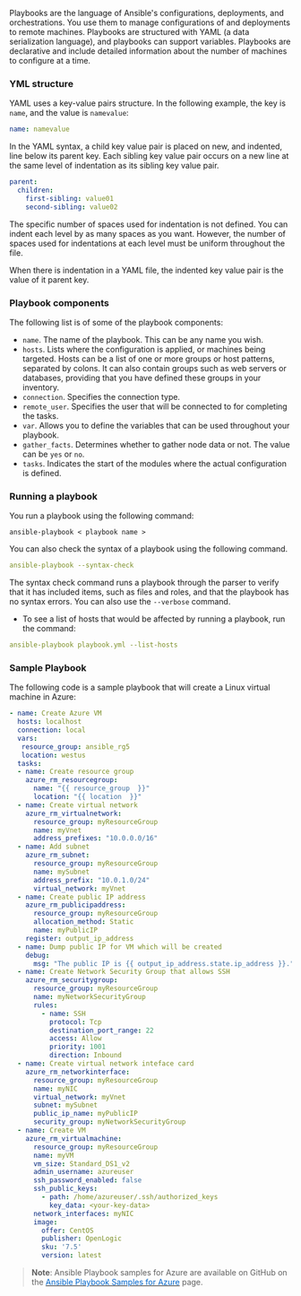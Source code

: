 
Playbooks are the language of Ansible's configurations, deployments, and orchestrations. You use them to manage configurations of and deployments to remote machines. Playbooks are structured with YAML (a data serialization language), and playbooks can support variables. Playbooks are declarative and include detailed information about the number of machines to configure at a time.

### YML structure

YAML uses a key-value pairs structure. In the following example, the key is `name`, and the value is `namevalue`:

```yaml
name: namevalue
```

In the YAML syntax, a child key value pair is placed on new, and indented, line below its parent key. Each sibling key value pair occurs on a new line at the same level of indentation as its sibling key value pair.

```yaml
parent:
  children:
    first-sibling: value01
    second-sibling: value02
```

The specific number of spaces used for indentation is not defined. You can indent each level by as many spaces as you want. However, the number of spaces used for indentations at each level must be uniform throughout the file.

When there is indentation in a YAML file, the indented key value pair is the value of it parent key.

### Playbook components

The following list is of some of the playbook components:

- `name`. The name of the playbook. This can be any name you wish.
- `hosts`. Lists where the configuration is applied, or machines being targeted. Hosts can be a list of one or more groups or host patterns, separated by colons. It can also contain groups such as web servers or databases, providing that you have defined these groups in your inventory.
- `connection`. Specifies the connection type.
- `remote_user`. Specifies the user that will be connected to for completing the tasks.
- `var`. Allows you to define the variables that can be used throughout your playbook.
- `gather_facts`. Determines whether to gather node data or not. The value can be `yes` or `no`.
- `tasks`. Indicates the start of the modules where the actual configuration is defined.

### Running a playbook

You run a playbook using the following command:

```pyhton
ansible-playbook < playbook name >
```

You can also check the syntax of a playbook using the following command.  

```yml
ansible-playbook --syntax-check
```

The syntax check command runs a playbook through the parser to verify that it has included items, such as files and roles, and that the playbook has no syntax errors. You can also use the `--verbose` command.

- To see a list of hosts that would be affected by running a playbook, run the command:

```yml
ansible-playbook playbook.yml --list-hosts
```

### Sample Playbook

The following code is a sample playbook that will create a Linux virtual machine in Azure:

```yml
- name: Create Azure VM
  hosts: localhost
  connection: local
  vars:
   resource_group: ansible_rg5
   location: westus
  tasks:
  - name: Create resource group
    azure_rm_resourcegroup:
      name: "{{ resource_group  }}"
      location: "{{ location  }}"
  - name: Create virtual network
    azure_rm_virtualnetwork:
      resource_group: myResourceGroup
      name: myVnet
      address_prefixes: "10.0.0.0/16"
  - name: Add subnet
    azure_rm_subnet:
      resource_group: myResourceGroup
      name: mySubnet
      address_prefix: "10.0.1.0/24"
      virtual_network: myVnet
  - name: Create public IP address
    azure_rm_publicipaddress:
      resource_group: myResourceGroup
      allocation_method: Static
      name: myPublicIP
    register: output_ip_address
  - name: Dump public IP for VM which will be created
    debug:
      msg: "The public IP is {{ output_ip_address.state.ip_address }}."
  - name: Create Network Security Group that allows SSH
    azure_rm_securitygroup:
      resource_group: myResourceGroup
      name: myNetworkSecurityGroup
      rules:
        - name: SSH
          protocol: Tcp
          destination_port_range: 22
          access: Allow
          priority: 1001
          direction: Inbound
  - name: Create virtual network inteface card
    azure_rm_networkinterface:
      resource_group: myResourceGroup
      name: myNIC
      virtual_network: myVnet
      subnet: mySubnet
      public_ip_name: myPublicIP
      security_group: myNetworkSecurityGroup
  - name: Create VM
    azure_rm_virtualmachine:
      resource_group: myResourceGroup
      name: myVM
      vm_size: Standard_DS1_v2
      admin_username: azureuser
      ssh_password_enabled: false
      ssh_public_keys:
        - path: /home/azureuser/.ssh/authorized_keys
          key_data: <your-key-data>
      network_interfaces: myNIC
      image:
        offer: CentOS
        publisher: OpenLogic
        sku: '7.5'
        version: latest
```

> **Note**: Ansible Playbook samples for Azure are available on GitHub on the <a href="https://github.com/Azure-Samples/ansible-playbooks" target="_blank"><span style="color: #0066cc;" color="#0066cc">Ansible Playbook Samples for Azure</span></a> page.
